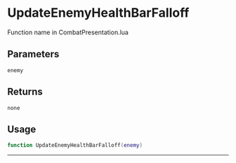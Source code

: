 # UpdateEnemyHealthBarFalloff
Function name in CombatPresentation.lua
## Parameters
`enemy`
## Returns
`none`
## Usage
```lua
function UpdateEnemyHealthBarFalloff(enemy)
```
---
